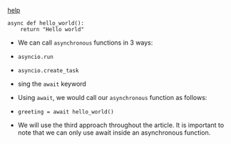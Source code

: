 [help](https://www.twilio.com/blog/graphql-api-subscriptions-python-asyncio-ariadne)

```
async def hello_world():
    return "Hello world"
```



- We can call `asynchronous` functions in 3 ways:

- `asyncio.run`

- `asyncio.create_task`

- sing the `await` keyword
- Using `await`, we would call our `asynchronous` function as follows:

- `greeting = await hello_world()` 
- We will use the third approach throughout the article. It is important to note that we can only use await inside an asynchronous function.


